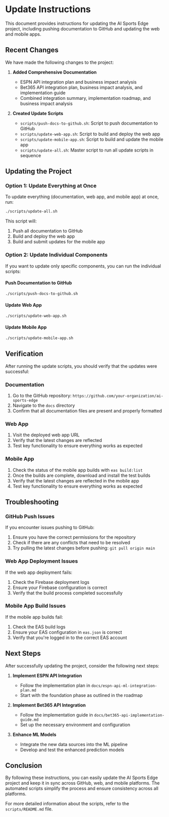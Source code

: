 # Update Instructions

This document provides instructions for updating the AI Sports Edge project, including pushing documentation to GitHub and updating the web and mobile apps.

## Recent Changes

We have made the following changes to the project:

1. **Added Comprehensive Documentation**
   - ESPN API integration plan and business impact analysis
   - Bet365 API integration plan, business impact analysis, and implementation guide
   - Combined integration summary, implementation roadmap, and business impact analysis

2. **Created Update Scripts**
   - `scripts/push-docs-to-github.sh`: Script to push documentation to GitHub
   - `scripts/update-web-app.sh`: Script to build and deploy the web app
   - `scripts/update-mobile-app.sh`: Script to build and update the mobile app
   - `scripts/update-all.sh`: Master script to run all update scripts in sequence

## Updating the Project

### Option 1: Update Everything at Once

To update everything (documentation, web app, and mobile app) at once, run:

```bash
./scripts/update-all.sh
```

This script will:
1. Push all documentation to GitHub
2. Build and deploy the web app
3. Build and submit updates for the mobile app

### Option 2: Update Individual Components

If you want to update only specific components, you can run the individual scripts:

#### Push Documentation to GitHub

```bash
./scripts/push-docs-to-github.sh
```

#### Update Web App

```bash
./scripts/update-web-app.sh
```

#### Update Mobile App

```bash
./scripts/update-mobile-app.sh
```

## Verification

After running the update scripts, you should verify that the updates were successful:

### Documentation

1. Go to the GitHub repository: `https://github.com/your-organization/ai-sports-edge`
2. Navigate to the `docs` directory
3. Confirm that all documentation files are present and properly formatted

### Web App

1. Visit the deployed web app URL
2. Verify that the latest changes are reflected
3. Test key functionality to ensure everything works as expected

### Mobile App

1. Check the status of the mobile app builds with `eas build:list`
2. Once the builds are complete, download and install the test builds
3. Verify that the latest changes are reflected in the mobile app
4. Test key functionality to ensure everything works as expected

## Troubleshooting

### GitHub Push Issues

If you encounter issues pushing to GitHub:

1. Ensure you have the correct permissions for the repository
2. Check if there are any conflicts that need to be resolved
3. Try pulling the latest changes before pushing: `git pull origin main`

### Web App Deployment Issues

If the web app deployment fails:

1. Check the Firebase deployment logs
2. Ensure your Firebase configuration is correct
3. Verify that the build process completed successfully

### Mobile App Build Issues

If the mobile app builds fail:

1. Check the EAS build logs
2. Ensure your EAS configuration in `eas.json` is correct
3. Verify that you're logged in to the correct EAS account

## Next Steps

After successfully updating the project, consider the following next steps:

1. **Implement ESPN API Integration**
   - Follow the implementation plan in `docs/espn-api-ml-integration-plan.md`
   - Start with the foundation phase as outlined in the roadmap

2. **Implement Bet365 API Integration**
   - Follow the implementation guide in `docs/bet365-api-implementation-guide.md`
   - Set up the necessary environment and configuration

3. **Enhance ML Models**
   - Integrate the new data sources into the ML pipeline
   - Develop and test the enhanced prediction models

## Conclusion

By following these instructions, you can easily update the AI Sports Edge project and keep it in sync across GitHub, web, and mobile platforms. The automated scripts simplify the process and ensure consistency across all platforms.

For more detailed information about the scripts, refer to the `scripts/README.md` file.